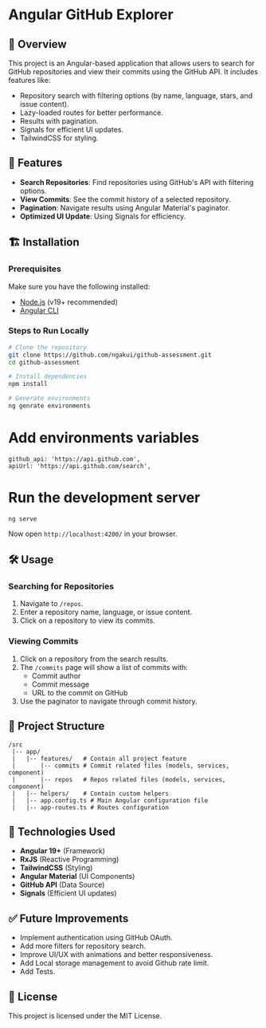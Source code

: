 # Angular GitHub Explorer

## 🚀 Overview
This project is an Angular-based application that allows users to search for GitHub repositories and view their commits using the GitHub API. It includes features like:

- Repository search with filtering options (by name, language, stars, and issue content).
- Lazy-loaded routes for better performance.
- Results with pagination.
- Signals for efficient UI updates.
- TailwindCSS for styling.

## 📌 Features
- **Search Repositories**: Find repositories using GitHub's API with filtering options.
- **View Commits**: See the commit history of a selected repository.
- **Pagination**: Navigate results using Angular Material's paginator.
- **Optimized UI Update**: Using Signals for efficiency.

## 🏗️ Installation
### Prerequisites
Make sure you have the following installed:
- [Node.js](https://nodejs.org/) (v19+ recommended)
- [Angular CLI](https://angular.io/cli)

### Steps to Run Locally
```sh
# Clone the repository
git clone https://github.com/ngakui/github-assessment.git
cd github-assessment

# Install dependencies
npm install

# Generate environments
ng genrate environments
```
# Add environments variables
```
github_api: 'https://api.github.com',
apiUrl: 'https://api.github.com/search',
```
# Run the development server
`ng serve`

Now open `http://localhost:4200/` in your browser.

## 🛠️ Usage
### Searching for Repositories
1. Navigate to `/repos`.
2. Enter a repository name, language, or issue content.
3. Click on a repository to view its commits.

### Viewing Commits
1. Click on a repository from the search results.
2. The `/commits` page will show a list of commits with:
   - Commit author
   - Commit message
   - URL to the commit on GitHub
3. Use the paginator to navigate through commit history.

## 📂 Project Structure
```
/src
 |-- app/
 |   |-- features/   # Contain all project feature
 |       |-- commits # Commit related files (models, services, component) 
 |       |-- repos   # Repos related files (models, services, component) 
 |   |-- helpers/    # Contain custom helpers
 |   |-- app.config.ts # Main Angular configuration file
 |   |-- app-routes.ts # Routes configuration
```

## 🔧 Technologies Used
- **Angular 19+** (Framework)
- **RxJS** (Reactive Programming)
- **TailwindCSS** (Styling)
- **Angular Material** (UI Components)
- **GitHub API** (Data Source)
- **Signals** (Efficient UI updates)

## ✅ Future Improvements
- Implement authentication using GitHub OAuth.
- Add more filters for repository search.
- Improve UI/UX with animations and better responsiveness.
- Add Local storage management to avoid Github rate limit.
- Add Tests.

## 📝 License
This project is licensed under the MIT License.
